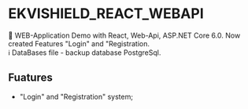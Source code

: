 # EKVISHIELD_REACT_WEBAPI
🎩
WEB-Application
   Demo with React, Web-Api, ASP.NET Core 6.0. Now created Features "Login" and "Registration.
   </br>
   ℹ️ DataBases file - backup database PostgreSql.
   
## Fuatures
- "Login" and "Registration" system;
